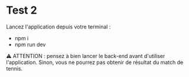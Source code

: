 # Test 2

Lancez l'application depuis votre terminal : 
- npm i
- npm run dev

⚠️ ATTENTION : pensez à bien lancer le back-end avant d'utiliser l'application. Sinon, vous ne pourrez pas obtenir de résultat du match de tennis.